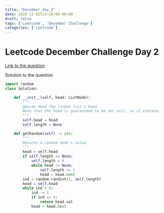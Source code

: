 ```yaml
---
title: "December_day_2"
date: 2020-12-02T23:10:08-08:00
draft: false
tags: ['Leetcode', 'December Challenge']
categories: ['Leetcode']
---
```


# Leetcode December Challenge Day 2
[Link to the question](https://leetcode.com/explore/featured/card/december-leetcoding-challenge/569/week-1-december-1st-december-7th/3552/ "Day 2")

Solution to the question

```py
import random
class Solution:

    def __init__(self, head: ListNode):
        """
        @param head The linked list's head.
        Note that the head is guaranteed to be not null, so it contains at least one node.
        """
        self.head = head
        self.length = None

    def getRandom(self) -> int:
        """
        Returns a random node's value.
        """
        head = self.head
        if self.length == None:
            self.length = 0
            while head != None:
                self.length += 1
                head = head.next
        ind = random.randint(1, self.length)
        head = self.head
        while ind > 0:
            ind -= 1
            if ind == 0:
                return head.val
            head = head.next
```